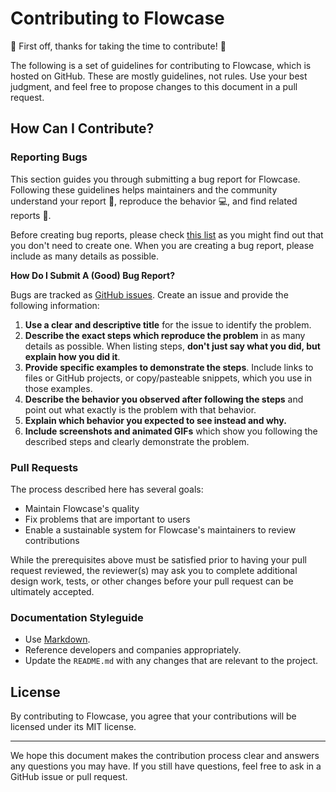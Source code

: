 # Contributing to Flowcase

👋 First off, thanks for taking the time to contribute! 🎉

The following is a set of guidelines for contributing to Flowcase, which is hosted on GitHub. These are mostly guidelines, not rules. Use your best judgment, and feel free to propose changes to this document in a pull request.

## How Can I Contribute?

### Reporting Bugs

This section guides you through submitting a bug report for Flowcase. Following these guidelines helps maintainers and the community understand your report 📝, reproduce the behavior 💻, and find related reports 🔎.

Before creating bug reports, please check [this list](https://github.com/Flowcase/FlowcaseWeb/issues) as you might find out that you don't need to create one. When you are creating a bug report, please include as many details as possible.

**How Do I Submit A (Good) Bug Report?**

Bugs are tracked as [GitHub issues](https://github.com/Flowcase/FlowcaseWeb/issues). Create an issue and provide the following information:

1. **Use a clear and descriptive title** for the issue to identify the problem.
2. **Describe the exact steps which reproduce the problem** in as many details as possible. When listing steps, **don't just say what you did, but explain how you did it**.
3. **Provide specific examples to demonstrate the steps**. Include links to files or GitHub projects, or copy/pasteable snippets, which you use in those examples.
4. **Describe the behavior you observed after following the steps** and point out what exactly is the problem with that behavior.
5. **Explain which behavior you expected to see instead and why.**
6. **Include screenshots and animated GIFs** which show you following the described steps and clearly demonstrate the problem.

### Pull Requests

The process described here has several goals:

- Maintain Flowcase's quality
- Fix problems that are important to users
- Enable a sustainable system for Flowcase's maintainers to review contributions

While the prerequisites above must be satisfied prior to having your pull request reviewed, the reviewer(s) may ask you to complete additional design work, tests, or other changes before your pull request can be ultimately accepted.

### Documentation Styleguide

- Use [Markdown](https://daringfireball.net/projects/markdown/).
- Reference developers and companies appropriately.
- Update the `README.md` with any changes that are relevant to the project.

## License

By contributing to Flowcase, you agree that your contributions will be licensed under its MIT license.

---

We hope this document makes the contribution process clear and answers any questions you may have. If you still have questions, feel free to ask in a GitHub issue or pull request.

